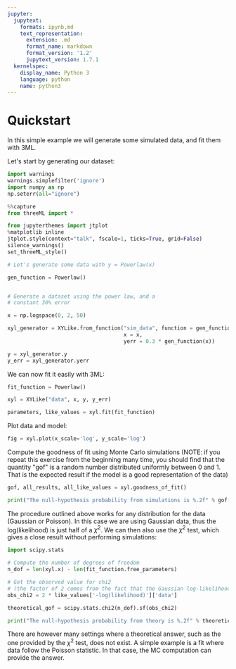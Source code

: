 ```yaml
---
jupyter:
  jupytext:
    formats: ipynb,md
    text_representation:
      extension: .md
      format_name: markdown
      format_version: '1.2'
      jupytext_version: 1.7.1
  kernelspec:
    display_name: Python 3
    language: python
    name: python3
---
```


# Quickstart

In this simple example we will generate some simulated data, and fit them with 3ML.


Let's start by generating our dataset:


```python nbsphinx="hidden"
import warnings
warnings.simplefilter('ignore')
import numpy as np
np.seterr(all="ignore")


```


```python
%%capture
from threeML import *
```

```python nbsphinx="hidden"
from jupyterthemes import jtplot
%matplotlib inline
jtplot.style(context="talk", fscale=1, ticks=True, grid=False)
silence_warnings()
set_threeML_style()


```



```python
# Let's generate some data with y = Powerlaw(x)

gen_function = Powerlaw()


# Generate a dataset using the power law, and a
# constant 30% error

x = np.logspace(0, 2, 50)

xyl_generator = XYLike.from_function("sim_data", function = gen_function, 
                                     x = x, 
                                     yerr = 0.3 * gen_function(x))

y = xyl_generator.y
y_err = xyl_generator.yerr
```

We can now fit it easily with 3ML:

```python
fit_function = Powerlaw()

xyl = XYLike("data", x, y, y_err)

parameters, like_values = xyl.fit(fit_function)
```

Plot data and model:

```python
fig = xyl.plot(x_scale='log', y_scale='log')
```

Compute the goodness of fit using Monte Carlo simulations (NOTE: if you repeat this exercise from the beginning many time, you should find that the quantity "gof" is a random number distributed uniformly between 0 and 1. That is the expected result if the model is a good representation of the data)

```python
gof, all_results, all_like_values = xyl.goodness_of_fit()

print("The null-hypothesis probability from simulations is %.2f" % gof['data'])
```

The procedure outlined above works for any distribution for the data (Gaussian or Poisson). In this case we are using Gaussian data, thus the log(likelihood) is just half of a $\chi^2$. We can then also use the $\chi^2$ test, which gives a close result without performing simulations:

```python
import scipy.stats

# Compute the number of degrees of freedom
n_dof = len(xyl.x) - len(fit_function.free_parameters)

# Get the observed value for chi2 
# (the factor of 2 comes from the fact that the Gaussian log-likelihood is half of a chi2)
obs_chi2 = 2 * like_values['-log(likelihood)']['data']

theoretical_gof = scipy.stats.chi2(n_dof).sf(obs_chi2)

print("The null-hypothesis probability from theory is %.2f" % theoretical_gof)
```

There are however many settings where a theoretical answer, such as the one provided by the $\chi^2$ test, does not exist. A simple example is a fit where data follow the Poisson statistic. In that case, the MC computation can provide the answer.
